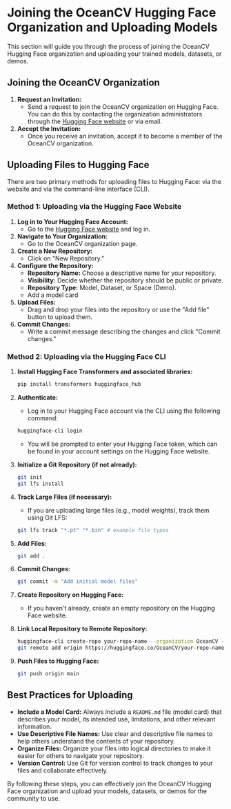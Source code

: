 # Joining the OceanCV Hugging Face Organization and Uploading Models

This section will guide you through the process of joining the OceanCV Hugging Face organization and uploading your trained models, datasets, or demos.

## Joining the OceanCV Organization

1.  **Request an Invitation:**
    *   Send a request to join the OceanCV organization on Hugging Face. You can do this by contacting the organization administrators through the [Hugging Face website](https://huggingface.co/OceanCV) or via email.
2.  **Accept the Invitation:**
    *   Once you receive an invitation, accept it to become a member of the OceanCV organization.

## Uploading Files to Hugging Face

There are two primary methods for uploading files to Hugging Face: via the website and via the command-line interface (CLI).

### Method 1: Uploading via the Hugging Face Website

1.  **Log in to Your Hugging Face Account:**
    *   Go to the [Hugging Face website](https://huggingface.co/) and log in.
2.  **Navigate to Your Organization:**
    *   Go to the OceanCV organization page.
3.  **Create a New Repository:**
    *   Click on "New Repository."
4.  **Configure the Repository:**
    *   **Repository Name:** Choose a descriptive name for your repository.
    *   **Visibility:** Decide whether the repository should be public or private.
    *   **Repository Type:** Model, Dataset, or Space (Demo).
    *   Add a model card
5.  **Upload Files:**
    *   Drag and drop your files into the repository or use the "Add file" button to upload them.
6.  **Commit Changes:**
    *   Write a commit message describing the changes and click "Commit changes."

### Method 2: Uploading via the Hugging Face CLI

1.  **Install Hugging Face Transformers and associated libraries:**

    ```bash
    pip install transformers huggingface_hub
    ```
2.  **Authenticate:**
    *   Log in to your Hugging Face account via the CLI using the following command:

    ```bash
    huggingface-cli login
    ```

    *   You will be prompted to enter your Hugging Face token, which can be found in your account settings on the Hugging Face website.
3.  **Initialize a Git Repository (if not already):**

    ```bash
    git init
    git lfs install
    ```
4.  **Track Large Files (if necessary):**
    *   If you are uploading large files (e.g., model weights), track them using Git LFS:

    ```bash
    git lfs track "*.pt" "*.bin" # example file types
    ```
5.  **Add Files:**

    ```bash
    git add .
    ```
6.  **Commit Changes:**

    ```bash
    git commit -m "Add initial model files"
    ```
7.  **Create Repository on Hugging Face:**
    *   If you haven't already, create an empty repository on the Hugging Face website.
8.  **Link Local Repository to Remote Repository:**

    ```bash
    huggingface-cli create-repo your-repo-name --organization OceanCV --type model
    git remote add origin https://huggingface.co/OceanCV/your-repo-name
    ```
9.  **Push Files to Hugging Face:**

    ```bash
    git push origin main
    ```

## Best Practices for Uploading

*   **Include a Model Card:** Always include a `README.md` file (model card) that describes your model, its intended use, limitations, and other relevant information.
*   **Use Descriptive File Names:** Use clear and descriptive file names to help others understand the contents of your repository.
*   **Organize Files:** Organize your files into logical directories to make it easier for others to navigate your repository.
*   **Version Control:** Use Git for version control to track changes to your files and collaborate effectively.

By following these steps, you can effectively join the OceanCV Hugging Face organization and upload your models, datasets, or demos for the community to use.
